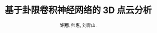 ---
title: "基于卦限卷积神经网络的 3D 点云分析"
collection: publications
permalink: /publication/Octant-CNN
jour: 'ACM International Conference on Multimedia'
year: 2021
author: <strong>许翔</strong>, 帅惠, 刘青山.
paperurl: http://www.aas.net.cn/article/doi/10.16383/j.aas.c200080
codeurl: https://github.com/Xiangxu-0103/Octant-CNN
additional: true
---